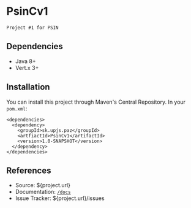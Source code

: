 # PsinCv1

`Project #1 for PSIN`

## Dependencies

- Java 8+
- Vert.x 3+

## Installation

You can install this project through Maven's Central Repository. In your
`pom.xml`:

```
<dependencies>
  <dependency>
    <groupId>sk.upjs.paz</groupId>
    <artfiactId>PsinCv1</artifactId>
    <version>1.0-SNAPSHOT</version>
  </dependency>
</dependencies>
```

## References

- Source: ${project.url}
- Documentation: [`/docs`](docs/)
- Issue Tracker: ${project.url}/issues